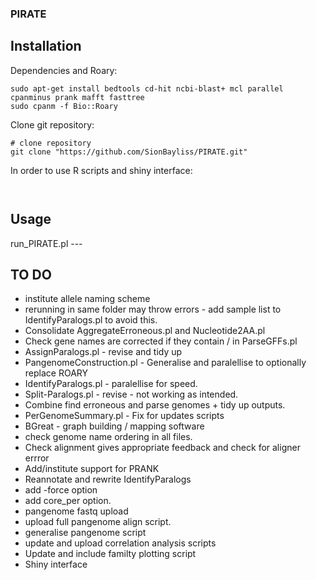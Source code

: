 ### PIRATE

## Installation 


Dependencies and Roary:

```
sudo apt-get install bedtools cd-hit ncbi-blast+ mcl parallel cpanminus prank mafft fasttree
sudo cpanm -f Bio::Roary

```

Clone git repository:

```
# clone repository
git clone "https://github.com/SionBayliss/PIRATE.git"

```

In order to use R scripts and shiny interface: 
``` 


```

## Usage 

run_PIRATE.pl ---

## TO DO
- institute allele naming scheme 
- rerunning in same folder may throw errors - add sample list to IdentifyParalogs.pl to avoid this.
- Consolidate AggregateErroneous.pl and Nucleotide2AA.pl
- Check gene names are corrected if they contain \/ in ParseGFFs.pl
- AssignParalogs.pl - revise and tidy up
- PangenomeConstruction.pl - Generalise and paralellise to optionally replace ROARY
- IdentifyParalogs.pl - paralellise for speed.
- Split-Paralogs.pl - revise - not working as intended.
- Combine find erroneous and parse genomes + tidy up outputs. 
- PerGenomeSummary.pl - Fix for updates scripts
- BGreat - graph building / mapping software
- check genome name ordering in all files. 
- Check alignment gives appropriate feedback and check for aligner errror
- Add/institute support for PRANK
- Reannotate and rewrite IdentifyParalogs
- add -force option
- add core_per option.
- pangenome fastq upload
- upload full pangenome align script.
- generalise pangenome script
- update and upload correlation analysis scripts
- Update and include familty plotting script 
- Shiny interface
